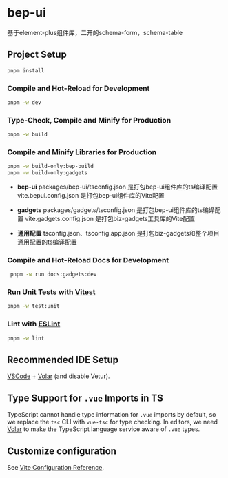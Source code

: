 # bep-ui

基于element-plus组件库，二开的schema-form，schema-table

## Project Setup

```sh
pnpm install
```

### Compile and Hot-Reload for Development

```sh
pnpm -w dev
```

### Type-Check, Compile and Minify for Production

```sh
pnpm -w build
```

### Compile and Minify Libraries for Production

```sh
pnpm -w build-only:bep-build
pnpm -w build-only:gadgets
```

- **bep-ui**
  packages/bep-ui/tsconfig.json 是打包bep-ui组件库的ts编译配置
  vite.bepui.config.json 是打包bep-ui组件库的Vite配置

- **gadgets**
  packages/gadgets/tsconfig.json 是打包bep-ui组件库的ts编译配置
  vite.gadgets.config.json 是打包biz-gadgets工具库的Vite配置

- **通用配置**
  tsconfig.json、tsconfig.app.json 是打包biz-gadgets和整个项目通用配置的ts编译配置

### Compile and Hot-Reload Docs for Development

```sh
 pnpm -w run docs:gadgets:dev
```

### Run Unit Tests with [Vitest](https://vitest.dev/)

```sh
pnpm -w test:unit
```

### Lint with [ESLint](https://eslint.org/)

```sh
pnpm -w lint
```

## Recommended IDE Setup

[VSCode](https://code.visualstudio.com/) + [Volar](https://marketplace.visualstudio.com/items?itemName=Vue.volar) (and disable Vetur).

## Type Support for `.vue` Imports in TS

TypeScript cannot handle type information for `.vue` imports by default, so we replace the `tsc` CLI with `vue-tsc` for type checking. In editors, we need [Volar](https://marketplace.visualstudio.com/items?itemName=Vue.volar) to make the TypeScript language service aware of `.vue` types.

## Customize configuration

See [Vite Configuration Reference](https://vitejs.dev/config/).
